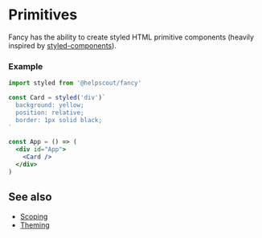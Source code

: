 # Primitives

Fancy has the ability to create styled HTML primitive components (heavily inspired by [styled-components](https://www.styled-components.com/)).

### Example

```jsx
import styled from '@helpscout/fancy'

const Card = styled('div')`
  background: yellow;
  position: relative;
  border: 1px solid black;
`

const App = () => (
  <div id="App">
    <Card />
  </div>
)
```

## See also

- [Scoping](./scoping.md)
- [Theming](./theming.md)
